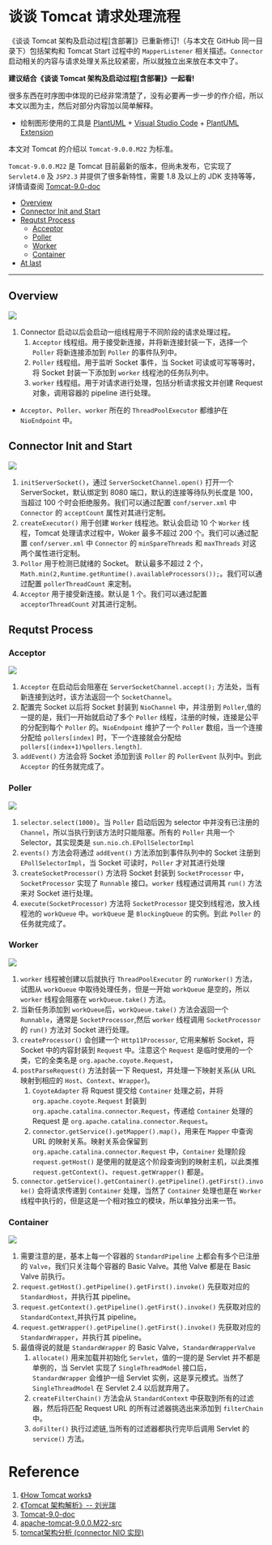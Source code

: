 # 谈谈 Tomcat 请求处理流程

《谈谈 Tomcat 架构及启动过程[含部署]》已重新修订!（与本文在 GitHub 同一目录下）包括架构和 Tomcat Start 过程中的 `MapperListener` 相关描述。`Connector` 启动相关的内容与请求处理关系比较紧密，所以就独立出来放在本文中了。

**建议结合《谈谈 Tomcat 架构及启动过程[含部署]》一起看!**

很多东西在时序图中体现的已经非常清楚了，没有必要再一步一步的作介绍，所以本文以图为主，然后对部分内容加以简单解释。

- 绘制图形使用的工具是 [PlantUML](http://plantuml.com/) + [Visual Studio Code](https://code.visualstudio.com/) + [PlantUML Extension](https://marketplace.visualstudio.com/items?itemName=jebbs.plantuml)

本文对 Tomcat 的介绍以 `Tomcat-9.0.0.M22` 为标准。

`Tomcat-9.0.0.M22` 是 Tomcat 目前最新的版本，但尚未发布，它实现了 `Servlet4.0` 及 `JSP2.3` 并提供了很多新特性，需要 1.8 及以上的 JDK 支持等等，详情请查阅 [Tomcat-9.0-doc](https://tomcat.apache.org/tomcat-9.0-doc/index.html)

<!-- TOC -->

- [Overview](#overview)
- [Connector Init and Start](#connector-init-and-start)
- [Requtst Process](#requtst-process)
    - [Acceptor](#acceptor)
    - [Poller](#poller)
    - [Worker](#worker)
    - [Container](#container)
- [At last](#at-last)

<!-- /TOC -->

---

## Overview

![](../pics/tomcat-request-process-model.jpg)

1. Connector 启动以后会启动一组线程用于不同阶段的请求处理过程。
    1. `Acceptor` 线程组。用于接受新连接，并将新连接封装一下，选择一个 `Poller` 将新连接添加到 `Poller` 的事件队列中。
    1. `Poller` 线程组。用于监听 Socket 事件，当 Socket 可读或可写等等时，将 Socket 封装一下添加到 `worker` 线程池的任务队列中。
    1. `worker` 线程组。用于对请求进行处理，包括分析请求报文并创建 Request 对象，调用容器的 pipeline 进行处理。
- `Acceptor`、`Poller`、`worker` 所在的 `ThreadPoolExecutor` 都维护在 `NioEndpoint` 中。

## Connector Init and Start

![](../pics/tomcat-connector-start.png)

1. `initServerSocket()`，通过 `ServerSocketChannel.open()` 打开一个 ServerSocket，默认绑定到 8080 端口，默认的连接等待队列长度是 100， 当超过 100 个时会拒绝服务。我们可以通过配置 `conf/server.xml` 中 `Connector` 的 `acceptCount` 属性对其进行定制。
1. `createExecutor()` 用于创建 `Worker` 线程池。默认会启动 10 个 `Worker` 线程，Tomcat 处理请求过程中，Woker 最多不超过 200 个。我们可以通过配置 `conf/server.xml` 中 `Connector` 的 `minSpareThreads` 和 `maxThreads` 对这两个属性进行定制。
1. `Pollor` 用于检测已就绪的 Socket。 默认最多不超过 2 个，`Math.min(2,Runtime.getRuntime().availableProcessors());`。我们可以通过配置 `pollerThreadCount` 来定制。
1. `Acceptor` 用于接受新连接。默认是 1 个。我们可以通过配置 `acceptorThreadCount` 对其进行定制。

## Requtst Process

### Acceptor

![](../pics/tomcat-request-process-acceptor.png)

1. `Acceptor` 在启动后会阻塞在 `ServerSocketChannel.accept();` 方法处，当有新连接到达时，该方法返回一个 `SocketChannel`。
1. 配置完 Socket 以后将 Socket 封装到 `NioChannel` 中，并注册到 `Poller`,值的一提的是，我们一开始就启动了多个 `Poller` 线程，注册的时候，连接是公平的分配到每个 `Poller` 的。`NioEndpoint` 维护了一个 `Poller` 数组，当一个连接分配给 `pollers[index]` 时，下一个连接就会分配给 `pollers[(index+1)%pollers.length]`.
1. `addEvent()` 方法会将 Socket 添加到该 `Poller` 的 `PollerEvent` 队列中。到此 `Acceptor` 的任务就完成了。

### Poller

![](../pics/tomcat-request-process-poller.png)

1. `selector.select(1000)`。当 `Poller` 启动后因为 selector 中并没有已注册的 `Channel`，所以当执行到该方法时只能阻塞。所有的 `Poller` 共用一个 Selector，其实现类是 `sun.nio.ch.EPollSelectorImpl`
1. `events()` 方法会将通过 `addEvent()` 方法添加到事件队列中的 Socket 注册到 `EPollSelectorImpl`，当 Socket 可读时，`Poller` 才对其进行处理
1. `createSocketProcessor()` 方法将 Socket 封装到 `SocketProcessor` 中，`SocketProcessor` 实现了 `Runnable` 接口。`worker` 线程通过调用其 `run()` 方法来对 Socket 进行处理。
1. `execute(SocketProcessor)` 方法将 `SocketProcessor` 提交到线程池，放入线程池的 `workQueue` 中。`workQueue` 是 `BlockingQueue` 的实例。到此 `Poller` 的任务就完成了。

### Worker

![](../pics/tomcat-request-process-worker.png)

1. `worker` 线程被创建以后就执行 `ThreadPoolExecutor` 的 `runWorker()` 方法，试图从 `workQueue` 中取待处理任务，但是一开始 `workQueue` 是空的，所以 `worker` 线程会阻塞在 `workQueue.take()` 方法。
1. 当新任务添加到 `workQueue`后，`workQueue.take()` 方法会返回一个 `Runnable`，通常是 `SocketProcessor`,然后 `worker` 线程调用 `SocketProcessor` 的 `run()` 方法对 Socket 进行处理。
1. `createProcessor()` 会创建一个 `Http11Processor`, 它用来解析 Socket，将 Socket 中的内容封装到 `Request` 中。注意这个 `Request` 是临时使用的一个类，它的全类名是 `org.apache.coyote.Request`，
1. `postParseRequest()` 方法封装一下 Request，并处理一下映射关系(从 URL 映射到相应的 `Host`、`Context`、`Wrapper`)。
    1. `CoyoteAdapter` 将 Rquest 提交给 `Container` 处理之前，并将 `org.apache.coyote.Request` 封装到 `org.apache.catalina.connector.Request`，传递给 `Container` 处理的 Request 是 `org.apache.catalina.connector.Request`。
    1. `connector.getService().getMapper().map()`，用来在 `Mapper` 中查询 URL 的映射关系。映射关系会保留到 `org.apache.catalina.connector.Request` 中，`Container` 处理阶段 `request.getHost()` 是使用的就是这个阶段查询到的映射主机，以此类推 `request.getContext()`、`request.getWrapper()` 都是。
1. `connector.getService().getContainer().getPipeline().getFirst().invoke()` 会将请求传递到 `Container` 处理，当然了 `Container` 处理也是在 `Worker` 线程中执行的，但是这是一个相对独立的模块，所以单独分出来一节。

### Container

![](../pics/tomcat-request-process-container.png)

1. 需要注意的是，基本上每一个容器的 `StandardPipeline` 上都会有多个已注册的 `Valve`，我们只关注每个容器的 Basic Valve。其他 Valve 都是在 Basic Valve 前执行。
1. `request.getHost().getPipeline().getFirst().invoke()` 先获取对应的 `StandardHost`，并执行其 pipeline。
1. `request.getContext().getPipeline().getFirst().invoke()` 先获取对应的 `StandardContext`,并执行其 pipeline。
1. `request.getWrapper().getPipeline().getFirst().invoke()` 先获取对应的 `StandardWrapper`，并执行其 pipeline。
1. 最值得说的就是 `StandardWrapper` 的 Basic Valve，`StandardWrapperValve`
    1. `allocate()` 用来加载并初始化 `Servlet`，值的一提的是 Servlet 并不都是单例的，当 Servlet 实现了 `SingleThreadModel` 接口后，`StandardWrapper` 会维护一组 Servlet 实例，这是享元模式。当然了 `SingleThreadModel` 在 Servlet 2.4 以后就弃用了。
    1. `createFilterChain()` 方法会从 `StandardContext` 中获取到所有的过滤器，然后将匹配 Request URL 的所有过滤器挑选出来添加到 `filterChain` 中。
    1. `doFilter()` 执行过滤链,当所有的过滤器都执行完毕后调用 Servlet 的 `service()` 方法。



# Reference

1. [《How Tomcat works》](https://www.amazon.com/How-Tomcat-Works-Budi-Kurniawan/dp/097521280X)
1. [《Tomcat 架构解析》-- 刘光瑞](http://product.dangdang.com/25084132.html)
1. [Tomcat-9.0-doc](https://tomcat.apache.org/tomcat-9.0-doc/index.html)
1. [apache-tomcat-9.0.0.M22-src](http://www-eu.apache.org/dist/tomcat/tomcat-9/v9.0.0.M22/src/)
1. [tomcat架构分析 (connector NIO 实现)](http://gearever.iteye.com/blog/1844203)
